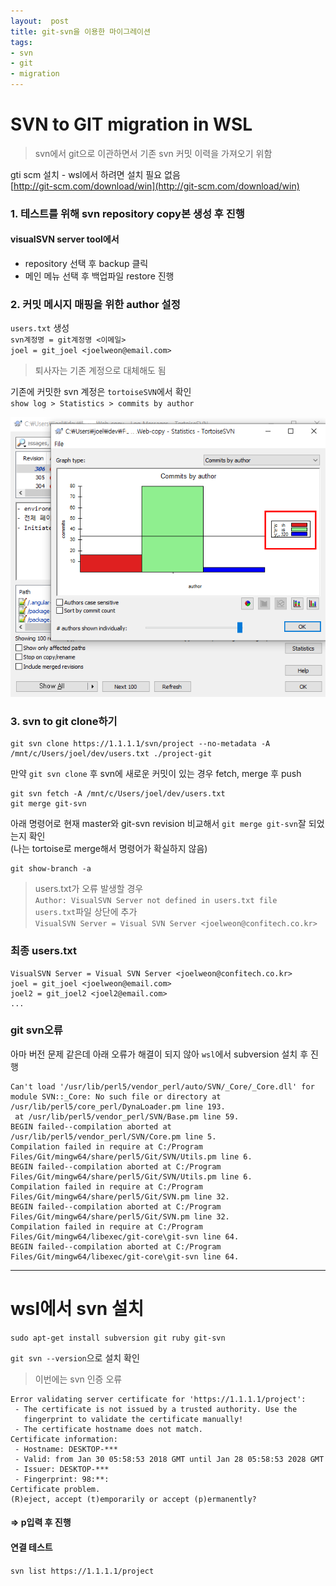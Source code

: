 ```yaml
---
layout:  post
title: git-svn을 이용한 마이그레이션
tags:
- svn
- git
- migration
---
```


# SVN to GIT migration in WSL

> svn에서 git으로 이관하면서 기존 svn 커밋 이력을 가져오기 위함

gti scm 설치 - wsl에서 하려면 설치 필요 없음  
[http://git-scm.com/download/win](http://git-scm.com/download/win)

### 1. 테스트를 위해 svn repository copy본 생성 후 진행
#### visualSVN server tool에서
- repository 선택 후 backup 클릭
- 메인 메뉴 선택 후 백업파일 restore 진행

### 2. 커밋 메시지 매핑을 위한 author 설정
`users.txt` 생성  
`svn계정명 = git계정명 <이메일>`  
`joel = git_joel <joelweon@email.com>`  
> 퇴사자는 기존 계정으로 대체해도 됨

기존에 커밋한 svn 계정은 `tortoiseSVN`에서 확인  
`show log > Statistics > commits by author`

[![](/assets/img/svn_commit_author.png)](/assets/img/svn_commit_author.png)

### 3. svn to git clone하기
```
git svn clone https://1.1.1.1/svn/project --no-metadata -A /mnt/c/Users/joel/dev/users.txt ./project-git
```

만약 `git svn clone` 후 svn에 새로운 커밋이 있는 경우 fetch, merge 후 push
```
git svn fetch -A /mnt/c/Users/joel/dev/users.txt
git merge git-svn
```
아래 명령어로 현재 master와 git-svn revision 비교해서 `git merge git-svn`잘 되었는지 확인  
(나는 tortoise로 merge해서 명령어가 확실하지 않음)
```
git show-branch -a
```

> users.txt가 오류 발생할 경우  
`Author: VisualSVN Server not defined in users.txt file`    
`users.txt`파일 상단에 추가  
`VisualSVN Server = Visual SVN Server <joelweon@confitech.co.kr>`

### 최종 users.txt
```
VisualSVN Server = Visual SVN Server <joelweon@confitech.co.kr>
joel = git_joel <joelweon@email.com>
joel2 = git_joel2 <joel2@email.com>
...
```

### git svn오류
아마 버전 문제 같은데 아래 오류가 해결이 되지 않아 `wsl`에서 subversion 설치 후 진행
```
Can't load '/usr/lib/perl5/vendor_perl/auto/SVN/_Core/_Core.dll' for module SVN::_Core: No such file or directory at /usr/lib/perl5/core_perl/DynaLoader.pm line 193.
 at /usr/lib/perl5/vendor_perl/SVN/Base.pm line 59.
BEGIN failed--compilation aborted at /usr/lib/perl5/vendor_perl/SVN/Core.pm line 5.
Compilation failed in require at C:/Program Files/Git/mingw64/share/perl5/Git/SVN/Utils.pm line 6.
BEGIN failed--compilation aborted at C:/Program Files/Git/mingw64/share/perl5/Git/SVN/Utils.pm line 6.
Compilation failed in require at C:/Program Files/Git/mingw64/share/perl5/Git/SVN.pm line 32.
BEGIN failed--compilation aborted at C:/Program Files/Git/mingw64/share/perl5/Git/SVN.pm line 32.
Compilation failed in require at C:/Program Files/Git/mingw64/libexec/git-core\git-svn line 64.
BEGIN failed--compilation aborted at C:/Program Files/Git/mingw64/libexec/git-core\git-svn line 64.
```

---
# wsl에서 svn 설치
`sudo apt-get install subversion git ruby git-svn`

`git svn --version`으로 설치 확인

> 이번에는 svn 인증 오류
```
Error validating server certificate for 'https://1.1.1.1/project':
 - The certificate is not issued by a trusted authority. Use the
   fingerprint to validate the certificate manually!
 - The certificate hostname does not match.
Certificate information:
 - Hostname: DESKTOP-***
 - Valid: from Jan 30 05:58:53 2018 GMT until Jan 28 05:58:53 2028 GMT
 - Issuer: DESKTOP-***
 - Fingerprint: 98:**:
Certificate problem.
(R)eject, accept (t)emporarily or accept (p)ermanently?
```
#### => p입력 후 진행

#### 연결 테스트
`svn list https://1.1.1.1/project`


